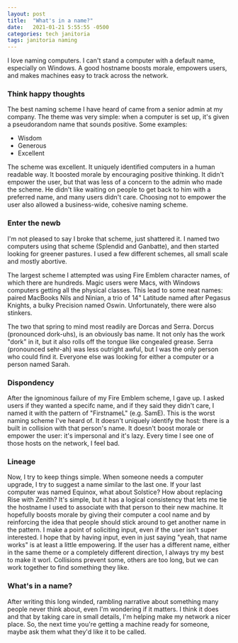 ```yaml
---
layout: post
title:  "What's in a name?"
date:   2021-01-21 5:55:55 -0500
categories: tech janitoria
tags: janitoria naming
---
```

I love naming computers.  I can't stand a computer with a default name, especially on Windows.  A good hostname boosts morale, empowers users, and makes machines easy to track across the network.

### Think happy thoughts
The best naming scheme I have heard of came from a senior admin at my company.  The theme was very simple: when a computer is set up, it's given a pseudorandom name that sounds positive.  Some examples:
* Wisdom
* Generous
* Excellent

The scheme was excellent.  It uniquely identified computers in a human readable way.  It boosted morale by encouraging positive thinking.  It didn't empower the user, but that was less of a concern to the admin who made the scheme.  He didn't like waiting on people to get back to him with a preferred name, and many users didn't care.  Choosing not to empower the user also allowed a business-wide, cohesive naming scheme.

### Enter the newb
I'm not pleased to say I broke that scheme, just shattered it.  I named two computers using that scheme (Splendid and Ganbatte), and then started looking for greener pastures.  I used a few different schemes, all small scale and mostly abortive.  

The largest scheme I attempted was using Fire Emblem character names, of which there are hundreds.  Magic users were Macs, with Windows computers getting all the physical classes.  This lead to some neat names: paired MacBooks Nils and Ninian, a trio of 14" Latitude named after Pegasus Knights, a bulky Precision named Oswin.  Unfortunately, there were also stinkers.  

The two that spring to mind most readily are Dorcas and Serra.  Dorcus (pronounced dork-uhs), is an obviously bas name.  It not only has the work "dork" in it, but it also rolls off the tongue like congealed grease.  Serra (pronounced sehr-ah) was less outright awful, but I was the only person who could find it.  Everyone else was looking for either a computer or a person named Sarah.

### Dispondency
After the ignominous failure of my Fire Emblem scheme, I gave up.  I asked users if they wanted a specifc name, and if they said they didn't care, I named it with the pattern of "FirstnameL" (e.g. SamE).  This is the worst naming scheme I've heard of.  It doesn't uniquely identify the host: there is a built in collision with that person's name.  It doesn't boost morale or empower the user: it's impersonal and it's lazy.  Every time I see one of those hosts on the network, I feel bad.

### Lineage
Now, I try to keep things simple.  When someone needs a computer upgrade, I try to suggest a name similar to the last one.  If your last computer was named Equinox, what about Solstice?  How about replacing Rise with Zenith?  It's simple, but it has a logical consistency that lets me tie the hostname I used to associate with that person to their new machine.  It hopefully boosts morale by giving their computer a cool name and by reinforcing the idea that people should stick around to get another name in the pattern.  I make a point of soliciting input, even if the user isn't super interested.  I hope that by having input, even in just saying "yeah, that name works" is at least a little empowering.  If the user has a different name, either in the same theme or a completely different direction, I always try my best to make it worl.  Collisions prevent some, others are too long, but we can work together to find something they like.

### What's in a name?
After writing this long winded, rambling narrative about something many people never think about, even I'm wondering if it matters.  I think it does and that by taking care in small details, I'm helping make my network a nicer place.  So, the next time you're getting a machine ready for someone, maybe ask them what they'd like it to be called.